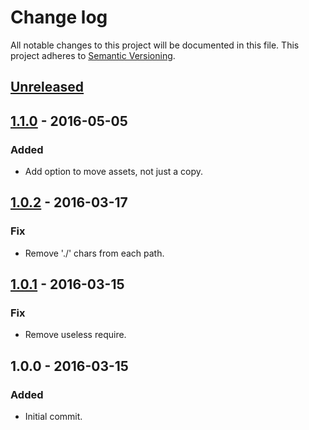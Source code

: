 # Change log

All notable changes to this project will be documented in this file.
This project adheres to [Semantic Versioning](http://semver.org/).

## [Unreleased]

## [1.1.0] - 2016-05-05
### Added
  - Add option to move assets, not just a copy.

## [1.0.2] - 2016-03-17
### Fix
  - Remove './' chars from each path.

## [1.0.1] - 2016-03-15
### Fix
  - Remove useless require.

## 1.0.0 - 2016-03-15
### Added
  - Initial commit.

[Unreleased]: https://github.com/cr0cK/rev-ls/compare/1.1.0...HEAD
[1.1.0]: https://github.com/cr0cK/rev-ls/compare/1.0.2...1.1.0
[1.0.2]: https://github.com/cr0cK/rev-ls/compare/1.0.1...1.0.2
[1.0.1]: https://github.com/cr0cK/rev-ls/compare/1.0.0...1.0.1
